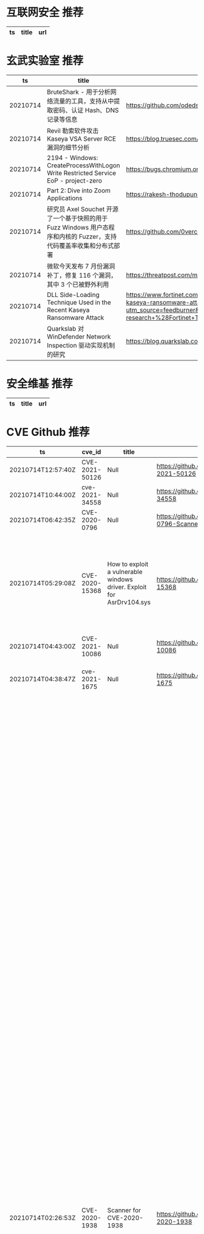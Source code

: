 # 互联网安全 推荐
| ts | title | url| 
| --- | --- | ---| 


# 玄武实验室 推荐
| ts | title | url| 
| --- | --- | ---| 
| 20210714 | BruteShark - 用于分析网络流量的工具，支持从中提取密码、认证 Hash、DNS 记录等信息 | https://github.com/odedshimon/BruteShark| 
| 20210714 | Revil 勒索软件攻击 Kaseya VSA Server RCE 漏洞的细节分析 | https://blog.truesec.com/2021/07/06/kaseya-vsa-zero-day-exploit/| 
| 20210714 | 2194 - Windows: CreateProcessWithLogon Write Restricted Service EoP - project-zero | https://bugs.chromium.org/p/project-zero/issues/detail?id=2194| 
| 20210714 | Part 2: Dive into Zoom Applications | https://rakesh-thodupunoori.medium.com/part-2-dive-into-zoom-applications-1b01091345c1| 
| 20210714 | 研究员 Axel Souchet 开源了一个基于快照的用于 Fuzz Windows 用户态程序和内核的 Fuzzer，支持代码覆盖率收集和分布式部署 | https://github.com/0vercl0k/wtf| 
| 20210714 | 微软今天发布 7 月份漏洞补丁，修复 116 个漏洞，其中 3 个已被野外利用 | https://threatpost.com/microsoft-crushes-116-bugs/167764/| 
| 20210714 | DLL Side-Loading Technique Used in the Recent Kaseya Ransomware Attack | https://www.fortinet.com/blog/threat-research/dll-side-loading-technique-used-in-recent-kaseya-ransomware-attack?utm_source=feedburner&utm_medium=feed&utm_campaign=Feed%3A+fortinet%2Fblog%2Fthreat-research+%28Fortinet+Threat+Research+Blog%29| 
| 20210714 | Quarkslab 对 WinDefender Network Inspection 驱动实现机制的研究 | https://blog.quarkslab.com/guided-tour-inside-windefenders-network-inspection-driver.html| 


# 安全维基 推荐
| ts | title | url| 
| --- | --- | ---| 


# CVE Github 推荐
| ts | cve_id | title | url | cve_detail| 
| --- | --- | --- | --- | ---| 
| 20210714T12:57:40Z | CVE-2021-50126 | Null | https://github.com/hacker-ali-17/CVE-2021-50126 | 未查询到CVE信息| 
| 20210714T10:44:00Z | cve-2021-34558 | Null | https://github.com/alexzorin/cve-2021-34558 | 未查询到CVE信息| 
| 20210714T06:42:35Z | CVE-2020-0796 | Null | https://github.com/1stPeak/CVE-2020-0796-Scanner | | 
| 20210714T05:29:08Z | CVE-2020-15368 | How to exploit a vulnerable windows driver. Exploit for AsrDrv104.sys | https://github.com/stong/CVE-2020-15368 | AsrDrv103.sys in the ASRock RGB Driver does not properly restrict access from user space, as demonstrated by triggering a triple fault via a request to zero CR3.| 
| 20210714T04:43:00Z | CVE-2021-10086 | Null | https://github.com/Mochican/CVE-2021-10086 | 未查询到CVE信息| 
| 20210714T04:38:47Z | cve-2021-1675 | Null | https://github.com/k8gege/cve-2021-1675 | Windows Print Spooler Elevation of Privilege Vulnerability| 
| 20210714T02:26:53Z | CVE-2020-1938 | Scanner for CVE-2020-1938 | https://github.com/yukiNeko114514/CVE-2020-1938 | When using the Apache JServ Protocol (AJP), care must be taken when trusting incoming connections to Apache Tomcat. Tomcat treats AJP connections as having higher trust than, for example, a similar HTTP connection. If such connections are available to an attacker, they can be exploited in ways that may be surprising. In Apache Tomcat 9.0.0.M1 to 9.0.0.30, 8.5.0 to 8.5.50 and 7.0.0 to 7.0.99, Tomcat shipped with an AJP Connector enabled by default that listened on all configured IP addresses. It was expected (and recommended in the security guide) that this Connector would be disabled if not required. This vulnerability report identified a mechanism that allowed: - returning arbitrary files from anywhere in the web application - processing any file in the web application as a JSP Further, if the web application allowed file upload and stored those files within the web application (or the attacker was able to control the content of the web application by some other means) then this, along with the ability to process a file as a JSP, made remote code execution possible. It is important to note that mitigation is only required if an AJP port is accessible to untrusted users. Users wishing to take a defence-in-depth approach and block the vector that permits returning arbitrary files and execution as JSP may upgrade to Apache Tomcat 9.0.31, 8.5.51 or 7.0.100 or later. A number of changes were made to the default AJP Connector configuration in 9.0.31 to harden the default configuration. It is likely that users upgrading to 9.0.31, 8.5.51 or 7.0.100 or later will need to make small changes to their configurations.| 


# klee on Github 推荐
| ts | title | url | stars | forks| 
| --- | --- | --- | --- | ---| 
| 20210714T10:16:20Z | Null | https://github.com/JaimePSantos/ResearchKlee | 0 | 0| 
| 20210714T08:40:08Z | RVT is a collection of tools/libraries to support both static and dynamic verification of Rust programs. | https://github.com/project-oak/rust-verification-tools | 161 | 15| 
| 20210714T06:35:21Z | An open-source Chinese font derived from Fontworks% Klee One. 一款基于 FONTWORKS 的 Klee One 的开源中文字体。 | https://github.com/lxgw/LxgwWenKai | 710 | 15| 
| 20210714T06:19:45Z | Symbiotic is a tool for finding bugs in computer programs based on instrumentation, program slicing and KLEE | https://github.com/staticafi/symbiotic | 216 | 35| 
| 20210714T06:10:09Z | KLEE Symbolic Execution Engine | https://github.com/klee/klee | 1730 | 498| 


# s2e on Github 推荐
| ts | title | url | stars | forks| 
| --- | --- | --- | --- | ---| 
| 20210714T02:13:53Z | GUI Configuration tool for WIZnet serial to ethernet devices. | https://github.com/Wiznet/WIZnet-S2E-Tool-GUI | 13 | 8| 


# exploit on Github 推荐
| ts | title | url | stars | forks| 
| --- | --- | --- | --- | ---| 
| 20210714T13:02:57Z | Open-Source Vulnerability Intelligence Center - Unified source of vulnerability, exploit and threat Intelligence feeds | https://github.com/Patrowl/PatrowlHearsData | 26 | 12| 
| 20210714T12:51:56Z | 🔍NVD exploit & JVN(Japan Vulnerability Notes) easy description | https://github.com/nomi-sec/NVD-Exploit-List-Ja | 17 | 12| 
| 20210714T12:42:41Z | The official Exploit Database repository | https://github.com/offensive-security/exploitdb | 6238 | 1759| 
| 20210714T12:35:16Z | This repository is primarily maintained by Omar Santos and includes thousands of resources related to ethical hacking  / penetration testing, digital forensics and incident response (DFIR), vulnerability research, exploit development, reverse engineering, and more. | https://github.com/The-Art-of-Hacking/h4cker | 9708 | 1596| 
| 20210714T12:15:22Z | exploit-exercices (old school bugs) | https://github.com/ozswar94/Protostar | 0 | 0| 
| 20210714T12:05:53Z | C2X - C2/Post-Exploitation For Red Teaming and Ethical Hacking | https://github.com/nxenon/c2x | 0 | 0| 
| 20210714T11:55:48Z |  Using Lua C Parser ( Runs Script based on Lua C or Ancient Execution Method ) on Roblox in these modern day 2021 | https://github.com/Panda-Respiratory/Lua-C-Exploit-2021-Updated- | 0 | 0| 
| 20210714T11:27:22Z | CAUTION - Malicious files 💀 | https://github.com/Am0rphous/Malware | 18 | 7| 
| 20210714T09:34:01Z | A performant and a reliable server sided anti exploit capable of handling many common exploits smoothly with rare false positives and with minimal performance overhead. | https://github.com/SilentsReplacement/BoboFighter | 5 | 2| 
| 20210714T09:14:03Z | GoodSecurity was tasked with performing an internal penetration test on GoodCorps CEO, Hans Gruber. An internal penetration test is a dedicated attack against internally connected systems.  | https://github.com/Samwel8/Pentesting_Icecast_Exploit | 0 | 0| 


# backdoor on Github 推荐
| ts | title | url | stars | forks| 
| --- | --- | --- | --- | ---| 
| 20210714T12:45:49Z | ეს არის ერთერთი CTF დავალება სადაც გევალება რომ ანალიზი ჩაუტარო ქსელის ნაკადის ჩანაწერს დატროიანებული მსხვერპლის კომპიუტერსა და თავდამსხმელს შორის  | https://github.com/s4rr4/backdoor_traffic | 0 | 0| 
| 20210714T11:44:57Z | Poweshell backdoor metasploit  | https://github.com/crypt0n-root/powershell-backdoor | 1 | 0| 
| 20210714T07:05:08Z | 🤖An Evil and Smart Bot for Enslaving Windows Written in Rust and Python | https://github.com/wildonion/katyusha | 3 | 1| 
| 20210714T04:39:11Z | Null | https://github.com/iK4oS/PremiumBackdoor.exe | 0 | 1| 
| 20210714T04:28:36Z | Mock server backdoor for playing around with another python tool I made.  | https://github.com/CadenFore/ServerBackdoor | 0 | 0| 
| 20210714T04:28:16Z | this program interacts with the server backdoor program I made and returns info on the given system/directory content when given commands. This was made as a fun project to practice using python for a pentester course through INE.  | https://github.com/CadenFore/backdoorClient | 0 | 0| 
| 20210714T04:04:02Z | Generate Virus/Backdoor/Worm you name it! | https://github.com/FonderElite/Warrior | 1 | 0| 
| 20210714T02:58:14Z | A curated list of backdoor learning resources | https://github.com/THUYimingLi/backdoor-learning-resources | 259 | 49| 
| 20210714T02:33:11Z | Null | https://github.com/backdoor322/backdoor322.github.io | 0 | 0| 
| 20210714T00:41:01Z | EcchiExploit Shell v1.0 | https://github.com/dmzhari/ecchi-shell | 0 | 1| 


# symbolic execution on Github 推荐
| ts | title | url | stars | forks| 
| --- | --- | --- | --- | ---| 
| 20210714T09:49:42Z | The symbolic execution engine powering the K Framework | https://github.com/kframework/kore | 147 | 33| 
| 20210714T06:10:09Z | KLEE Symbolic Execution Engine | https://github.com/klee/klee | 1730 | 498| 
| 20210714T05:19:16Z | SymCC: efficient compiler-based symbolic execution | https://github.com/eurecom-s3/symcc | 439 | 67| 


# big4 on Github 推荐
| ts | title | url | stars | forks| 
| --- | --- | --- | --- | ---| 


# fuzz on Github 推荐
| ts | title | url | stars | forks| 
| --- | --- | --- | --- | ---| 
| 20210714T13:03:13Z | SBT plugin to quickly find test suites to run with `testOnly` | https://github.com/fmcgough/sbt-fuzzy-test-finder | 1 | 0| 
| 20210714T12:57:57Z | OSS-Fuzz - continuous fuzzing for open source software. | https://github.com/google/oss-fuzz | 6481 | 1315| 
| 20210714T12:56:51Z | Null | https://github.com/JohenanLi/AggregateFuzzing | 0 | 0| 
| 20210714T12:47:15Z | Null | https://github.com/wearypossum4770/fuzzy-funicular | 0 | 0| 
| 20210714T12:44:03Z | Ethereum VM fuzzer | https://github.com/snuspl/fluffy | 11 | 0| 
| 20210714T12:31:45Z | Null | https://github.com/VeriBlock/fuzz-corpus | 1 | 1| 
| 20210714T12:22:07Z | Null | https://github.com/s9varesc/url-fuzzing-results | 0 | 0| 
| 20210714T12:19:53Z | A fuzzer that generates random Go programs | https://github.com/ALTree/microsmith | 11 | 0| 
| 20210714T12:19:52Z | Null | https://github.com/egegonul/Covid19-vaccination-with-fuzzy-control | 0 | 0| 
| 20210714T12:15:17Z | OSS-Fuzz vulnerabilities for OSV. | https://github.com/google/oss-fuzz-vulns | 18 | 7| 



# 日更新程序
